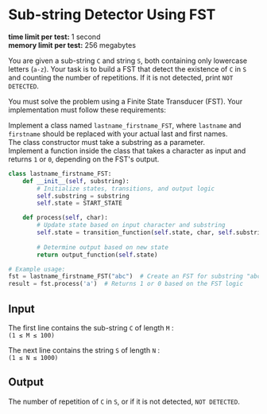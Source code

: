 # Sub-string Detector Using FST

**time limit per test:** 1 second  
**memory limit per test:** 256 megabytes

You are given a sub-string `C` and string `S`, both containing only lowercase letters (`a-z`). Your task is to build a FST that detect the existence of `C` in `S` and counting the number of repetitions. If it is not detected, print `NOT DETECTED`.

You must solve the problem using a Finite State Transducer (FST). Your implementation must follow these requirements:

Implement a class named `lastname_firstname_FST`, where `lastname` and `firstname` should be replaced with your actual last and first names.  
The class constructor must take a substring as a parameter.  
Implement a function inside the class that takes a character as input and returns `1` or `0`, depending on the FST's output.

```python
class lastname_firstname_FST:
    def __init__(self, substring):
        # Initialize states, transitions, and output logic
        self.substring = substring
        self.state = START_STATE  

    def process(self, char):
        # Update state based on input character and substring
        self.state = transition_function(self.state, char, self.substring)
        
        # Determine output based on new state
        return output_function(self.state)

# Example usage:
fst = lastname_firstname_FST("abc")  # Create an FST for substring "abc"
result = fst.process('a')  # Returns 1 or 0 based on the FST logic
```

## Input

The first line contains the sub-string `C` of length `M` :  
`(1 ≤ M ≤ 100)`

The next line contains the string `S` of length `N` :  
`(1 ≤ N ≤ 1000)`

## Output

The number of repetition of `C` in `S`, or if it is not detected, `NOT DETECTED`.
